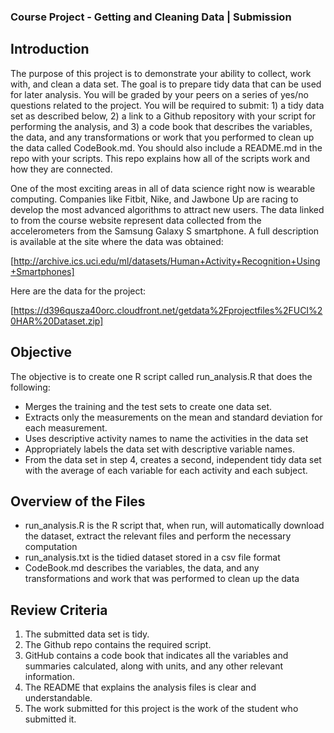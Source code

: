 ### Course Project - Getting and Cleaning Data | Submission

## Introduction

The purpose of this project is to demonstrate your ability to collect, work with, and clean a data set. The goal is to prepare tidy data that can be used for later analysis. You will be graded by your peers on a series of yes/no questions related to the project. You will be required to submit: 1) a tidy data set as described below, 2) a link to a Github repository with your script for performing the analysis, and 3) a code book that describes the variables, the data, and any transformations or work that you performed to clean up the data called CodeBook.md. You should also include a README.md in the repo with your scripts. This repo explains how all of the scripts work and how they are connected.

One of the most exciting areas in all of data science right now is wearable computing. Companies like Fitbit, Nike, and Jawbone Up are racing to develop the most advanced algorithms to attract new users. The data linked to from the course website represent data collected from the accelerometers from the Samsung Galaxy S smartphone. A full description is available at the site where the data was obtained:

[http://archive.ics.uci.edu/ml/datasets/Human+Activity+Recognition+Using+Smartphones]

Here are the data for the project:

[https://d396qusza40orc.cloudfront.net/getdata%2Fprojectfiles%2FUCI%20HAR%20Dataset.zip]

## Objective

The objective is to create one R script called run_analysis.R that does the following:

* Merges the training and the test sets to create one data set.
* Extracts only the measurements on the mean and standard deviation for each measurement.
* Uses descriptive activity names to name the activities in the data set
* Appropriately labels the data set with descriptive variable names.
* From the data set in step 4, creates a second, independent tidy data set with the average of each variable for each activity and each subject.

## Overview of the Files

* run_analysis.R is the R script that, when run, will automatically download the dataset, extract the relevant files and perform the necessary computation
* run_analysis.txt is the tidied dataset stored in a csv file format
* CodeBook.md describes the variables, the data, and any transformations and work that was performed to clean up the data

## Review Criteria

1.    The submitted data set is tidy.
2.    The Github repo contains the required script.
3.    GitHub contains a code book that indicates all the variables and summaries calculated, along with units, and any other relevant information.
4.    The README that explains the analysis files is clear and understandable.
5.    The work submitted for this project is the work of the student who submitted it.